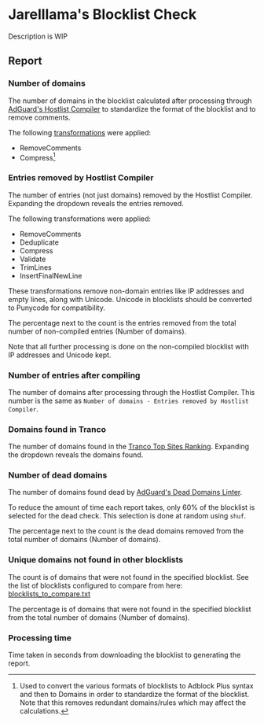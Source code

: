 # Jarelllama's Blocklist Check

Description is WIP

## Report

### Number of domains

The number of domains in the blocklist calculated after processing through [AdGuard's Hostlist Compiler](https://github.com/AdguardTeam/HostlistCompiler) to standardize the format of the blocklist and to remove comments.

The following [transformations](https://github.com/AdguardTeam/HostlistCompiler?tab=readme-ov-file#-transformations) were applied:

* RemoveComments
* Compress[^1]

[^1]: Used to convert the various formats of blocklists to Adblock Plus syntax and then to Domains in order to standardize the format of the blocklist. Note that this removes redundant domains/rules which may affect the calculations.

### Entries removed by Hostlist Compiler

The number of entries (not just domains) removed by the Hostlist Compiler. Expanding the dropdown reveals the entries removed.

The following transformations were applied:

* RemoveComments
* Deduplicate
* Compress
* Validate
* TrimLines
* InsertFinalNewLine

These transformations remove non-domain entries like IP addresses and empty lines, along with Unicode. Unicode in blocklists should be converted to Punycode for compatibility.

The percentage next to the count is the entries removed from the total number of non-compiled entries (Number of domains).

Note that all further processing is done on the non-compiled blocklist with IP addresses and Unicode kept.

### Number of entries after compiling

The number of domains after processing through the Hostlist Compiler. This number is the same as `Number of domains - Entries removed by Hostlist Compiler`.

### Domains found in Tranco

The number of domains found in the [Tranco Top Sites Ranking](https://tranco-list.eu/). Expanding the dropdown reveals the domains found.

### Number of dead domains

The number of domains found dead by [AdGuard's Dead Domains Linter](https://github.com/AdguardTeam/DeadDomainsLinter).

To reduce the amount of time each report takes, only 60% of the blocklist is selected for the dead check. This selection is done at random using `shuf`.

The percentage next to the count is the dead domains removed from the total number of domains (Number of domains).

### Unique domains not found in other blocklists

The count is of domains that were not found in the specified blocklist. See the list of blocklists configured to compare from here: [blocklists_to_compare.txt](https://raw.githubusercontent.com/jarelllama/Blocklist-Checker/main/data/blocklists_to_compare.txt)

The percentage is of domains that were not found in the specified blocklist from the total number of domains (Number of domains).

### Processing time

Time taken in seconds from downloading the blocklist to generating the report.
